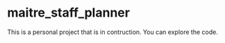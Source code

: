 # maitre_staff_planner
This is a personal project that is in contruction. You can explore the code.
